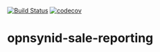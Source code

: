 [![Build Status](https://travis-ci.org/open-synergy/opnsynid-sale-reporting.svg?branch=8.0)](https://travis-ci.org/open-synergy/opnsynid-sale-reporting)
[![codecov](https://codecov.io/gh/open-synergy/opnsynid-sale-reporting/branch/8.0/graph/badge.svg)](https://codecov.io/gh/open-synergy/opnsynid-sale-reporting)

# opnsynid-sale-reporting
